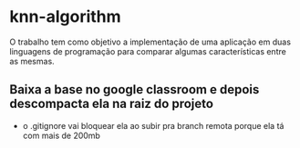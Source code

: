 # knn-algorithm
O trabalho tem como objetivo a implementação de uma aplicação em duas linguagens de programação para comparar algumas características entre as mesmas.

## Baixa a base no google classroom e depois descompacta ela na raiz do projeto
 -  o .gitignore vai bloquear ela ao subir pra branch remota porque ela tá com mais de 200mb
